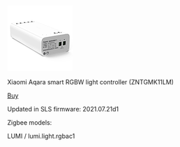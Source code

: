 ![icon](icon.png)

Xiaomi Aqara smart RGBW light controller (ZNTGMK11LM)

[Buy](https://item.taobao.com/item.htm?id=634794638336)

Updated in SLS firmware: 2021.07.21d1

Zigbee models:

LUMI / lumi.light.rgbac1
